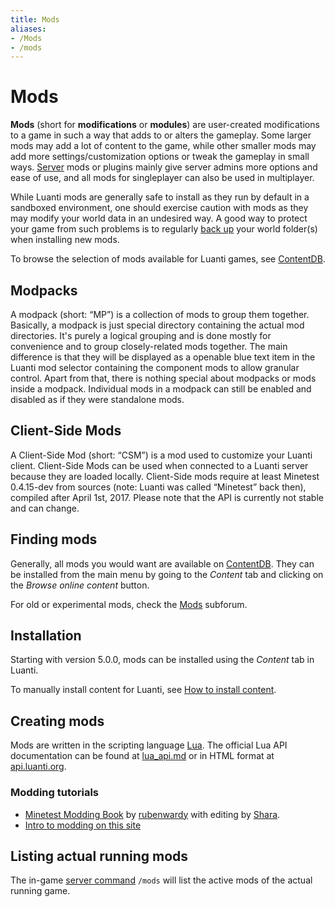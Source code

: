 ```yaml
---
title: Mods
aliases:
- /Mods
- /mods
---
```


# Mods

**Mods** (short for **modifications** or **modules**) are user-created modifications to a game in such a way that adds to or alters the gameplay. Some larger mods may add a lot of content to the game, while other smaller mods may add more settings/customization options or tweak the gameplay in small ways. [Server](/server) mods or plugins mainly give server admins more options and ease of use, and all mods for singleplayer can also be used in multiplayer.

While Luanti mods are generally safe to install as they run by default in a sandboxed environment, one should exercise caution with mods as they may modify your world data in an undesired way. A good way to protect your game from such problems is to regularly [back up](/backup-solutions) your world folder(s) when installing new mods.

To browse the selection of mods available for Luanti games, see [ContentDB](https://content.luanti.org/packages/?type=mod).

Modpacks
--------

A modpack (short: “MP”) is a collection of mods to group them together. Basically, a modpack is just special directory containing the actual mod directories. It's purely a logical grouping and is done mostly for convenience and to group closely-related mods together. The main difference is that they will be displayed as a openable blue text item in the Luanti mod selector containing the component mods to allow granular control. Apart from that, there is nothing special about modpacks or mods inside a modpack. Individual mods in a modpack can still be enabled and disabled as if they were standalone mods.

Client-Side Mods
----------------

A Client-Side Mod (short: “CSM”) is a mod used to customize your Luanti client. Client-Side Mods can be used when connected to a Luanti server because they are loaded locally. Client-Side mods require at least Minetest 0.4.15-dev from sources (note: Luanti was called “Minetest” back then), compiled after April 1st, 2017. Please note that the API is currently not stable and can change.

Finding mods
------------

Generally, all mods you would want are available on [ContentDB](https://content.luanti.org/). They can be installed from the main menu by going to the _Content_ tab and clicking on the _Browse online content_ button.

For old or experimental mods, check the [Mods](https://forum.luanti.org/viewforum.php?f=46) subforum.

Installation
------------

Starting with version 5.0.0, mods can be installed using the _Content_ tab in Luanti.

To manually install content for Luanti, see [How to install content](https://content.luanti.org/help/installing/).

Creating mods
-------------

Mods are written in the scripting language [Lua](https://www.lua.org/). The official Lua API documentation can be found at [lua\_api.md](https://github.com/luanti-org/luanti/blob/master/doc/lua_api.md) or in HTML format at [api.luanti.org](https://api.luanti.org/).

### Modding tutorials

*   [Minetest Modding Book](https://rubenwardy.com/minetest_modding_book/en/index.html) by [rubenwardy](https://rubenwardy.com/) with editing by [Shara](https://forum.luanti.org/memberlist.php?mode=viewprofile&u=19807).
*   [Intro to modding on this site](/modding-intro)

Listing actual running mods
---------------------------

The in-game [server command](/server-commands) `/mods` will list the active mods of the actual running game.
